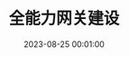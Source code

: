 ---
title: 全能力网关建设
date: 2023-08-25 00:01:00
tags:
  - Envoy
  - Hango
  - 云原生网关
categories: 云原生网关
---